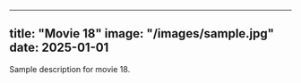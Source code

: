 
---
title: "Movie 18"
image: "/images/sample.jpg"
date: 2025-01-01
---
Sample description for movie 18.
